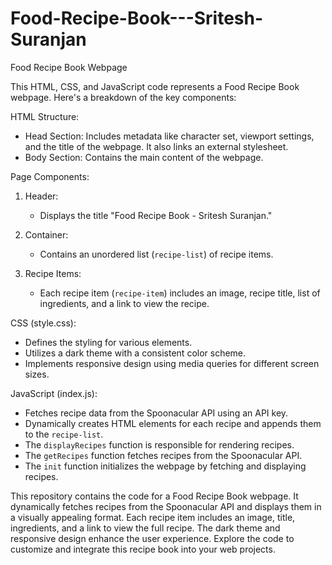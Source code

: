 # Food-Recipe-Book---Sritesh-Suranjan

Food Recipe Book Webpage

This HTML, CSS, and JavaScript code represents a Food Recipe Book webpage. Here's a breakdown of the key components:

HTML Structure:
- Head Section: Includes metadata like character set, viewport settings, and the title of the webpage. It also links an external stylesheet.
- Body Section: Contains the main content of the webpage.

Page Components:
1. Header:
   - Displays the title "Food Recipe Book - Sritesh Suranjan."

2. Container:
   - Contains an unordered list (`recipe-list`) of recipe items.

3. Recipe Items:
   - Each recipe item (`recipe-item`) includes an image, recipe title, list of ingredients, and a link to view the recipe.

CSS (style.css):
- Defines the styling for various elements.
- Utilizes a dark theme with a consistent color scheme.
- Implements responsive design using media queries for different screen sizes.

JavaScript (index.js):
- Fetches recipe data from the Spoonacular API using an API key.
- Dynamically creates HTML elements for each recipe and appends them to the `recipe-list`.
- The `displayRecipes` function is responsible for rendering recipes.
- The `getRecipes` function fetches recipes from the Spoonacular API.
- The `init` function initializes the webpage by fetching and displaying recipes.

This repository contains the code for a Food Recipe Book webpage. It dynamically fetches recipes from the Spoonacular API and displays them in a visually appealing format. Each recipe item includes an image, title, ingredients, and a link to view the full recipe. The dark theme and responsive design enhance the user experience. Explore the code to customize and integrate this recipe book into your web projects.
